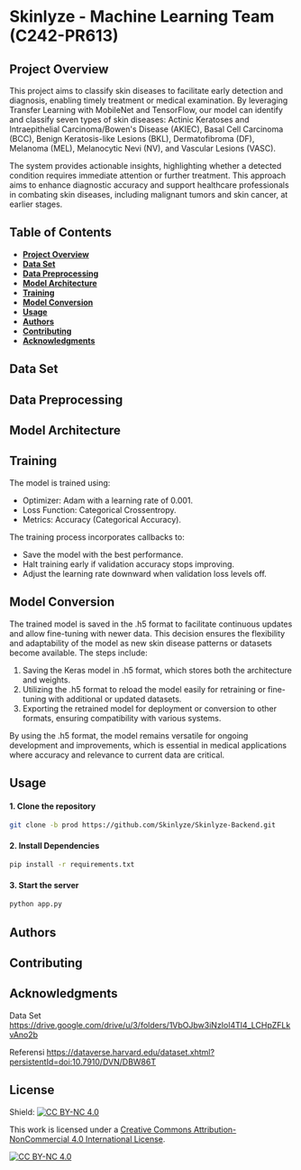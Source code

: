 # Skinlyze - Machine Learning Team (C242-PR613)
## Project Overview
This project aims to classify skin diseases to facilitate early detection and diagnosis, enabling timely treatment or medical examination. By leveraging Transfer Learning with MobileNet and TensorFlow, our model can identify and classify seven types of skin diseases: Actinic Keratoses and Intraepithelial Carcinoma/Bowen's Disease (AKIEC), Basal Cell Carcinoma (BCC), Benign Keratosis-like Lesions (BKL), Dermatofibroma (DF), Melanoma (MEL), Melanocytic Nevi (NV), and Vascular Lesions (VASC).

The system provides actionable insights, highlighting whether a detected condition requires immediate attention or further treatment. This approach aims to enhance diagnostic accuracy and support healthcare professionals in combating skin diseases, including malignant tumors and skin cancer, at earlier stages.

## Table of Contents
- [**Project Overview**](https://github.com/Skinlyze/Skinlyze-ML?tab=readme-ov-file#table-of-contents)
- [**Data Set**](https://github.com/Skinlyze/Skinlyze-ML?tab=readme-ov-file#data-set)
- [**Data Preprocessing**](https://github.com/Skinlyze/Skinlyze-ML?tab=readme-ov-file#data-preprocessing)
- [**Model Architecture**](https://github.com/Skinlyze/Skinlyze-ML?tab=readme-ov-file#model-architecture)
- [**Training**](https://github.com/Skinlyze/Skinlyze-ML?tab=readme-ov-file#training)
- [**Model Conversion**](https://github.com/Skinlyze/Skinlyze-ML?tab=readme-ov-file#model-conversion)
- [**Usage**](https://github.com/Skinlyze/Skinlyze-ML?tab=readme-ov-file#usage)
- [**Authors**](https://github.com/Skinlyze/Skinlyze-ML?tab=readme-ov-file#authors)
- [**Contributing**](https://github.com/Skinlyze/Skinlyze-ML?tab=readme-ov-file#contributing)
- [**Acknowledgments**](https://github.com/Skinlyze/Skinlyze-ML?tab=readme-ov-file#acknowledgments)


## Data Set


## Data Preprocessing


## Model Architecture


## Training
The model is trained using:

- Optimizer: Adam with a learning rate of 0.001.
- Loss Function: Categorical Crossentropy.
- Metrics: Accuracy (Categorical Accuracy).

The training process incorporates callbacks to:

- Save the model with the best performance.
- Halt training early if validation accuracy stops improving.
- Adjust the learning rate downward when validation loss levels off.

## Model Conversion
The trained model is saved in the .h5 format to facilitate continuous updates and allow fine-tuning with newer data. This decision ensures the flexibility and adaptability of the model as new skin disease patterns or datasets become available. The steps include:
1. Saving the Keras model in .h5 format, which stores both the architecture and weights.
2. Utilizing the .h5 format to reload the model easily for retraining or fine-tuning with additional or updated datasets.
3. Exporting the retrained model for deployment or conversion to other formats, ensuring compatibility with various systems.

By using the .h5 format, the model remains versatile for ongoing development and improvements, which is essential in medical applications where accuracy and relevance to current data are critical.

## Usage

#### 1. Clone the repository

```bash
git clone -b prod https://github.com/Skinlyze/Skinlyze-Backend.git
```

#### 2. Install Dependencies
```bash
pip install -r requirements.txt
```
#### 3. Start the server
```bash
python app.py
```


## Authors


## Contributing


## Acknowledgments


Data Set
https://drive.google.com/drive/u/3/folders/1VbOJbw3iNzIol4Tl4_LCHpZFLkvAno2b

Referensi 
https://dataverse.harvard.edu/dataset.xhtml?persistentId=doi:10.7910/DVN/DBW86T

## License

Shield: [![CC BY-NC 4.0][cc-by-nc-shield]][cc-by-nc]

This work is licensed under a
[Creative Commons Attribution-NonCommercial 4.0 International License][cc-by-nc].

[![CC BY-NC 4.0][cc-by-nc-image]][cc-by-nc]

[cc-by-nc]: https://creativecommons.org/licenses/by-nc/4.0/
[cc-by-nc-image]: https://licensebuttons.net/l/by-nc/4.0/88x31.png
[cc-by-nc-shield]: https://img.shields.io/badge/License-CC%20BY--NC%204.0-lightgrey.svg
